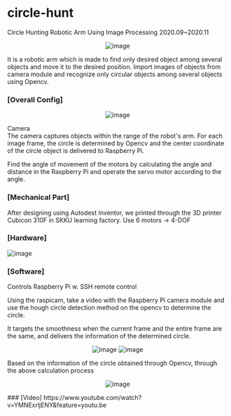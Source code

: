 # circle-hunt
Circle Hunting Robotic Arm Using Image Processing
2020.09~2020.11<div align=center>
![image](https://github.com/moonjayden/circle-hunt/assets/139466574/0128872d-4027-45ba-8511-dda0e81023a9)
<div align=left>
It is a robotic arm which is made to find only desired object among several objects and move it to the desired position. Import images of objects from camera module and recognize only circular objects among several objects using Opencv.


 
### [Overall Config]
<div align=center>

![image](https://github.com/moonjayden/circle-hunt/assets/139466574/867ab801-93b9-493b-988a-bc78097bac88)
<div align=left>

Camera  
The camera captures objects within the range of the robot's arm. For each image frame, the circle is determined by Opencv and the center coordinate of the circle object is delivered to Raspberry Pi. 

Find the angle of movement of the motors by calculating the angle and distance in the Raspberry Pi and operate the servo motor according to the angle.
 

### [Mechanical Part]  
After designing using Autodest Inventor, we printed through the 3D printer Cubicon 310F in SKKU learning factory.
Use 6 motors -> 4-DOF


### [Hardware]<div align=center>
![image](https://github.com/moonjayden/circle-hunt/assets/139466574/e7dd4199-df17-4497-b40f-f8dc10834bf7)
<div align=left>

 
 
### [Software]
Controls Raspberry Pi w. SSH remote control

Using the raspicam, take a video with the Raspberry Pi camera module and use the hough circle detection method on the opencv to determine the circle. 

It targets the smoothness when the current frame and the entire frame are the same, and delivers the information of the determined circle.<div align=center>
![image](https://github.com/moonjayden/circle-hunt/assets/139466574/79d56f3d-e759-4102-b713-722fb0f89f3d)
![image](https://github.com/moonjayden/circle-hunt/assets/139466574/4664217a-aad3-43f6-8a36-02cdb4682b30)

<div align=left>
Based on the information of the circle obtained through Opencv, through the above calculation process
 
<div align=center>
 
![image](https://github.com/moonjayden/circle-hunt/assets/139466574/498ceaa9-1d85-4c3c-9a9b-bd804cefa63e)


<div align=left>
### [Video]
https://www.youtube.com/watch?v=YMNExrljENY&feature=youtu.be
 

